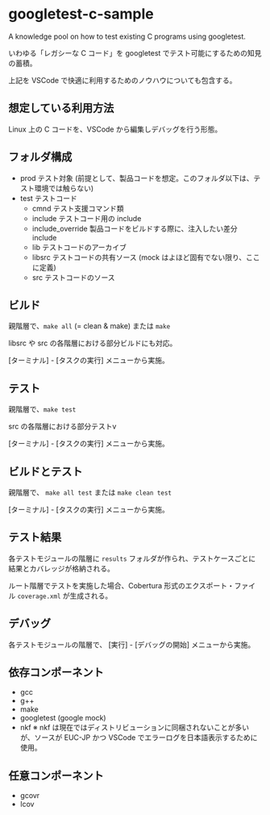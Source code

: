 # googletest-c-sample

A knowledge pool on how to test existing C programs using googletest.

いわゆる「レガシーな C コード」を googletest でテスト可能にするための知見の蓄積。

上記を VSCode で快適に利用するためのノウハウについても包含する。

## 想定している利用方法

Linux 上の C コードを、VSCode から編集しデバッグを行う形態。

## フォルダ構成

- prod テスト対象 (前提として、製品コードを想定。このフォルダ以下は、テスト環境では触らない)
- test テストコード
    - cmnd テスト支援コマンド類
    - include テストコード用の include
    - include_override 製品コードをビルドする際に、注入したい差分 include
    - lib テストコードのアーカイブ
    - libsrc テストコードの共有ソース (mock はよほど固有でない限り、ここに定義)
    - src テストコードのソース

## ビルド

親階層で、`make all` (= clean & make) または `make`

libsrc や src の各階層における部分ビルドにも対応。

[ターミナル] - [タスクの実行] メニューから実施。

## テスト

親階層で、`make test`

src の各階層における部分テストv

[ターミナル] - [タスクの実行] メニューから実施。

## ビルドとテスト

親階層で、 `make all test` または `make clean test`

[ターミナル] - [タスクの実行] メニューから実施。

## テスト結果

各テストモジュールの階層に `results` フォルダが作られ、テストケースごとに結果とカバレッジが格納される。

ルート階層でテストを実施した場合、Cobertura 形式のエクスポート・ファイル `coverage.xml` が生成される。

## デバッグ

各テストモジュールの階層で、 [実行] - [デバッグの開始] メニューから実施。

## 依存コンポーネント

- gcc
- g++
- make
- googletest (google mock)
- nkf
  ※ nkf は現在ではディストリビューションに同梱されないことが多いが、ソースが EUC-JP かつ VSCode でエラーログを日本語表示するために使用。

## 任意コンポーネント

- gcovr
- lcov
